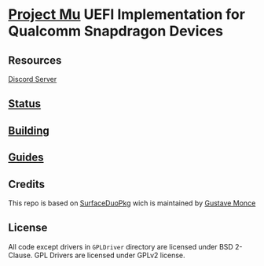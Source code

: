 # [Project Mu](https://microsoft.github.io/mu/) UEFI Implementation for Qualcomm Snapdragon Devices

<!-- ![Banner](https://github.com/Robotix22/MU-Qcom/blob/main/Pictures/Banner.png) -->

## Resources

[Discord Server](https://discord.gg/Dx2QgMx7Sv)

## [Status](https://github.com/Robotix22/MU-Qcom/blob/main/Status.md)

## [Building](https://github.com/Robotix22/MU-Qcom/blob/main/Building.md)

## [Guides](https://github.com/Robotix22/MU-Qcom-Guides)

## Credits

This repo is based on [SurfaceDuoPkg](https://github.com/WOA-Project/SurfaceDuoPkg) wich is maintained by [Gustave Monce](https://github.com/gus33000)

## License

All code except drivers in `GPLDriver` directory are licensed under BSD 2-Clause.
GPL Drivers are licensed under GPLv2 license.
